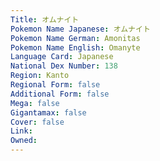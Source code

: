 ```yaml
---
﻿Title: オムナイト
Pokemon Name Japanese: オムナイト
Pokemon Name German: Amonitas
Pokemon Name English: Omanyte
Language Card: Japanese
National Dex Number: 138
Region: Kanto
Regional Form: false
Additional Form: false
Mega: false
Gigantamax: false
Cover: false
Link: 
Owned: 
---
```

